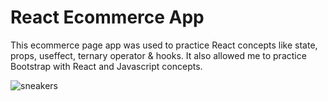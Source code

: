# React Ecommerce App

This ecommerce page app was used to practice React concepts like state, props, useffect, ternary operator & hooks. It also allowed me to practice Bootstrap with React and Javascript concepts.

![sneakers](https://user-images.githubusercontent.com/92110494/197097190-e9bfc454-9d09-43dc-9b18-9001437c0f2a.JPG)


